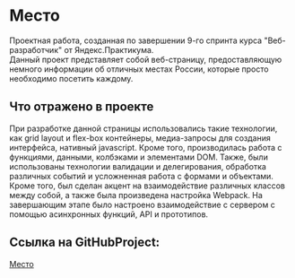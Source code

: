 # Место  
 
Проектная работа, созданная по завершении 9-го спринта курса "Веб-разработчик" от Яндекс.Практикума.  
Данный проект представляет собой веб-страницу, предоставляющую немного информации об отличных местах России, которые просто необходимо посетить каждому.  
## Что отражено в проекте  

При разработке данной страницы использовались такие технологии, как grid layout и  flex-box контейнеры, медиа-запросы для создания интерфейса, нативный javascript. Кроме того, производилась работа с функциями, данными, колбэками и элементами DOM.
Также, были использованы технологии валидации и делегирования, обработка различных событий и усложненная работа с формами и объектами.
Кроме того, был сделан акцент на взаимодействие различных классов между собой, а также была произведена настройка Webpack.
На завершающим этапе было настроено взаимодействие с сервером с помощью асинхронных функций, API и прототипов.

## Ссылка на GitHubProject:  
[Место](https://Qvanchik57.github.io/mesto)
